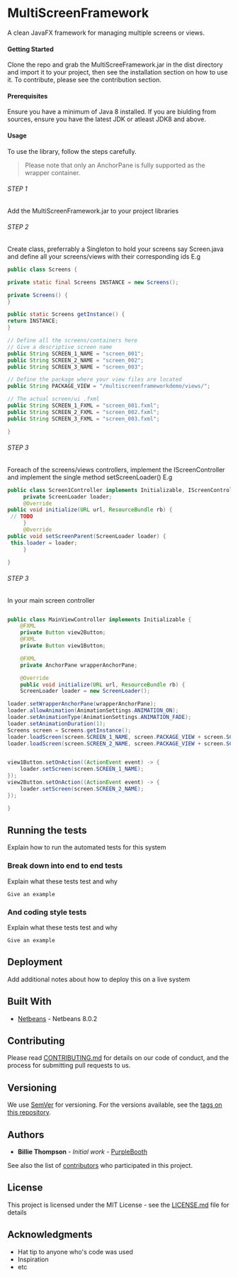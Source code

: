 # MultiScreenFramework
A clean JavaFX framework for managing multiple screens or views.

#### Getting Started
Clone the repo and grab the MultiScreeFramework.jar in the dist directory and import it to your project, then see the installation
section on how to use it.
To contribute, please see the contribution section.

#### Prerequisites
Ensure you have a minimum of Java 8 installed. If you are biulding from sources, ensure you have the latest JDK or atleast JDK8 and above.

#### Usage
To use the library, follow the steps carefully. 
> Please note that only an AnchorPane is fully supported as the wrapper container.
###### STEP 1
Add the MultiScreenFramework.jar to your project libraries
###### STEP 2
Create class, preferrably a Singleton to hold your screens say Screen.java and define all your screens/views with their corresponding   ids E.g
	
```java
public class Screens {

private static final Screens INSTANCE = new Screens();

private Screens() {
}

public static Screens getInstance() {
return INSTANCE;
}

// Define all the screens/containers here
// Give a descriptive screen name
public String SCREEN_1_NAME = "screen_001";
public String SCREEN_2_NAME = "screen_002";
public String SCREEN_3_NAME = "screen_003";

// Define the package where your view files are located
public String PACKAGE_VIEW = "/multiscreenframeworkdemo/views/";

// The actual screen/ui .fxml
public String SCREEN_1_FXML = "screen_001.fxml";
public String SCREEN_2_FXML = "screen_002.fxml";
public String SCREEN_3_FXML = "screen_003.fxml";

}
```
###### STEP 3
 Foreach of the screens/views controllers, implement the IScreenController and implement the single method setScreenLoader() E.g
	
```java
public class Screen1Controller implements Initializable, IScreenController {
	 private ScreenLoader loader;
	 @Override
public void initialize(URL url, ResourceBundle rb) {
 // TODO
	 }
	 @Override
public void setScreenParent(ScreenLoader loader) {
 this.loader = loader;
	 }

}
```
###### STEP 3
In your main screen controller
```java

public class MainViewController implements Initializable {
    @FXML
    private Button view2Button;
    @FXML
    private Button view1Button;

    @FXML
    private AnchorPane wrapperAnchorPane;

    @Override
    public void initialize(URL url, ResourceBundle rb) {
	ScreenLoader loader = new ScreenLoader();

loader.setWrapperAnchorPane(wrapperAnchorPane);
loader.allowAnimation(AnimationSettings.ANIMATION_ON);
loader.setAnimationType(AnimationSettings.ANIMATION_FADE);
loader.setAnimationDuration(1);
Screens screen = Screens.getInstance();
loader.loadScreen(screen.SCREEN_1_NAME, screen.PACKAGE_VIEW + screen.SCREEN_1_FXML);
loader.loadScreen(screen.SCREEN_2_NAME, screen.PACKAGE_VIEW + screen.SCREEN_2_FXML);


view1Button.setOnAction((ActionEvent event) -> {
    loader.setScreen(screen.SCREEN_1_NAME);
});
view2Button.setOnAction((ActionEvent event) -> {
    loader.setScreen(screen.SCREEN_2_NAME);
});

}
```
## Running the tests

Explain how to run the automated tests for this system

### Break down into end to end tests

Explain what these tests test and why

```
Give an example
```

### And coding style tests

Explain what these tests test and why

```
Give an example
```

## Deployment

Add additional notes about how to deploy this on a live system

## Built With

* [Netbeans](https://netbeans.org/) - Netbeans 8.0.2

## Contributing

Please read [CONTRIBUTING.md](https://gist.github.com/PurpleBooth/b24679402957c63ec426) for details on our code of conduct, and the process for submitting pull requests to us.

## Versioning

We use [SemVer](http://semver.org/) for versioning. For the versions available, see the [tags on this repository](https://github.com/your/project/tags). 

## Authors

* **Billie Thompson** - *Initial work* - [PurpleBooth](https://github.com/PurpleBooth)

See also the list of [contributors](https://github.com/your/project/contributors) who participated in this project.

## License

This project is licensed under the MIT License - see the [LICENSE.md](LICENSE.md) file for details

## Acknowledgments

* Hat tip to anyone who's code was used
* Inspiration
* etc
